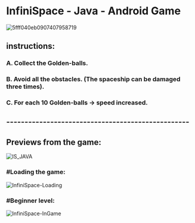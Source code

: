 # InfiniSpace - Java - Android Game

![5fff040eb0907407958719](https://user-images.githubusercontent.com/69638284/104465496-c27b3880-55bc-11eb-95c6-41f407c9e36f.gif)


## instructions:
### A. Collect the Golden-balls.
### B. Avoid all the obstacles. (The spaceship can be damaged three times).
### C. For each 10 Golden-balls -> speed increased.

## --------------------------------------------------

## Previews from the game:

![IS_JAVA](https://user-images.githubusercontent.com/69638284/104483806-33c4e680-55d1-11eb-8f71-decf7366a4ef.gif)


### #Loading the game:
![InfiniSpace-Loading](https://user-images.githubusercontent.com/69638284/104463396-644d5600-55ba-11eb-98b3-c1930f9006fc.PNG)


### #Beginner level:
![InfiniSpace-InGame](https://user-images.githubusercontent.com/69638284/104463394-644d5600-55ba-11eb-86fc-201e65d97f14.png)
